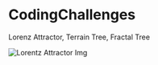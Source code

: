 # CodingChallenges
Lorenz Attractor, Terrain Tree, Fractal Tree

![Lorentz Attractor Img](https://pbs.twimg.com/media/EJhynt0WkAIIC-3?format=jpg&name=small)
